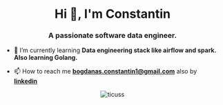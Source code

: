 <h1 align="center">Hi 👋, I'm Constantin</h1>
<h3 align="center">A passionate software data engineer.</h3>

- 🌱 I’m currently learning **Data engineering stack like airflow and spark. Also learning Golang.**

- 📫 How to reach me **bogdanas.constantin1@gmail.com** also by [**linkedin**](https://www.linkedin.com/in/constantin-bogdanas-3581221b3/)

<p align="center"> <img src="https://komarev.com/ghpvc/?username=ticuss&label=Profile%20views&color=0e75b6&style=flat" alt="ticuss" /> </p>

